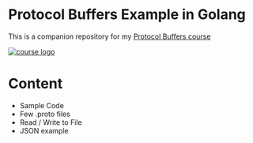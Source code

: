 # Protocol Buffers Example in Golang

This is a companion repository for my [Protocol Buffers course](http://bit.ly/protocol-buffers-github)

[![course logo](https://i.imgur.com/8fFmWAV.png)](http://bit.ly/protocol-buffers-github)

# Content

- Sample Code
- Few .proto files
- Read / Write to File
- JSON example